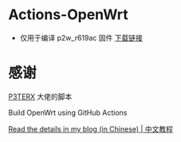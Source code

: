 # Actions-OpenWrt
- 仅用于编译 p2w_r619ac 固件
 [下载链接](https://github.com/PyXiaoxin/shadowxinx_openwrt/releases)

# 感谢

[P3TERX](https://github.com/P3TERX/Actions-OpenWrt) 大佬的脚本

Build OpenWrt using GitHub Actions

[Read the details in my blog (in Chinese) | 中文教程](https://p3terx.com/archives/build-openwrt-with-github-actions.html)

